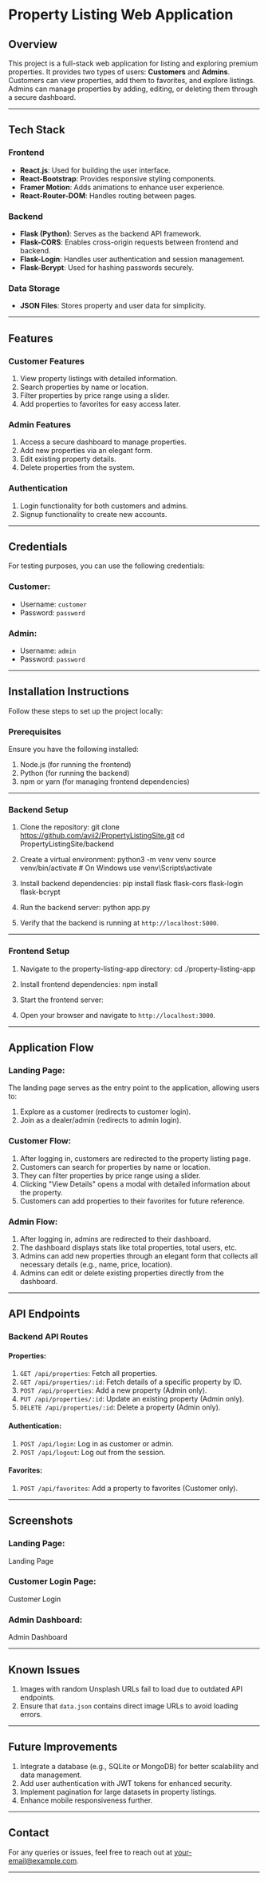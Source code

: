 # **Property Listing Web Application**

## **Overview**
This project is a full-stack web application for listing and exploring premium properties. It provides two types of users: **Customers** and **Admins**. Customers can view properties, add them to favorites, and explore listings. Admins can manage properties by adding, editing, or deleting them through a secure dashboard.

---

## **Tech Stack**

### **Frontend**
- **React.js**: Used for building the user interface.
- **React-Bootstrap**: Provides responsive styling components.
- **Framer Motion**: Adds animations to enhance user experience.
- **React-Router-DOM**: Handles routing between pages.

### **Backend**
- **Flask (Python)**: Serves as the backend API framework.
- **Flask-CORS**: Enables cross-origin requests between frontend and backend.
- **Flask-Login**: Handles user authentication and session management.
- **Flask-Bcrypt**: Used for hashing passwords securely.

### **Data Storage**
- **JSON Files**: Stores property and user data for simplicity.

---

## **Features**

### **Customer Features**
1. View property listings with detailed information.
2. Search properties by name or location.
3. Filter properties by price range using a slider.
4. Add properties to favorites for easy access later.

### **Admin Features**
1. Access a secure dashboard to manage properties.
2. Add new properties via an elegant form.
3. Edit existing property details.
4. Delete properties from the system.

### **Authentication**
1. Login functionality for both customers and admins.
2. Signup functionality to create new accounts.

---

## **Credentials**

For testing purposes, you can use the following credentials:

### Customer:
- Username: `customer`
- Password: `password`

### Admin:
- Username: `admin`
- Password: `password`

---

## **Installation Instructions**

Follow these steps to set up the project locally:

### Prerequisites
Ensure you have the following installed:
1. Node.js (for running the frontend)
2. Python (for running the backend)
3. npm or yarn (for managing frontend dependencies)

---

### Backend Setup

1. Clone the repository:
git clone https://github.com/avii2/PropertyListingSite.git
cd PropertyListingSite/backend

2. Create a virtual environment:
python3 -m venv venv
source venv/bin/activate # On Windows use venv\Scripts\activate

3. Install backend dependencies:
pip install flask flask-cors flask-login flask-bcrypt

4. Run the backend server:
python app.py

5. Verify that the backend is running at `http://localhost:5000`.

---

### Frontend Setup

1. Navigate to the property-listing-app directory:
cd ./property-listing-app

2. Install frontend dependencies:
npm install

3. Start the frontend server:

4. Open your browser and navigate to `http://localhost:3000`.

---

## **Application Flow**

### Landing Page:
The landing page serves as the entry point to the application, allowing users to:
1. Explore as a customer (redirects to customer login).
2. Join as a dealer/admin (redirects to admin login).

### Customer Flow:
1. After logging in, customers are redirected to the property listing page.
2. Customers can search for properties by name or location.
3. They can filter properties by price range using a slider.
4. Clicking "View Details" opens a modal with detailed information about the property.
5. Customers can add properties to their favorites for future reference.

### Admin Flow:
1. After logging in, admins are redirected to their dashboard.
2. The dashboard displays stats like total properties, total users, etc.
3. Admins can add new properties through an elegant form that collects all necessary details (e.g., name, price, location).
4. Admins can edit or delete existing properties directly from the dashboard.

---


## **API Endpoints**

### Backend API Routes

#### Properties:
1. `GET /api/properties`: Fetch all properties.
2. `GET /api/properties/:id`: Fetch details of a specific property by ID.
3. `POST /api/properties`: Add a new property (Admin only).
4. `PUT /api/properties/:id`: Update an existing property (Admin only).
5. `DELETE /api/properties/:id`: Delete a property (Admin only).

#### Authentication:
1. `POST /api/login`: Log in as customer or admin.
2. `POST /api/logout`: Log out from the session.

#### Favorites:
1. `POST /api/favorites`: Add a property to favorites (Customer only).

---

## **Screenshots**

### Landing Page:
Landing Page

### Customer Login Page:
Customer Login

### Admin Dashboard:
Admin Dashboard

---

## **Known Issues**

1. Images with random Unsplash URLs fail to load due to outdated API endpoints.
2. Ensure that `data.json` contains direct image URLs to avoid loading errors.

---

## **Future Improvements**

1. Integrate a database (e.g., SQLite or MongoDB) for better scalability and data management.
2. Add user authentication with JWT tokens for enhanced security.
3. Implement pagination for large datasets in property listings.
4. Enhance mobile responsiveness further.

---

## **Contact**

For any queries or issues, feel free to reach out at [your-email@example.com](mailto:anilkumarbarupal.01@example.com).

--- 
